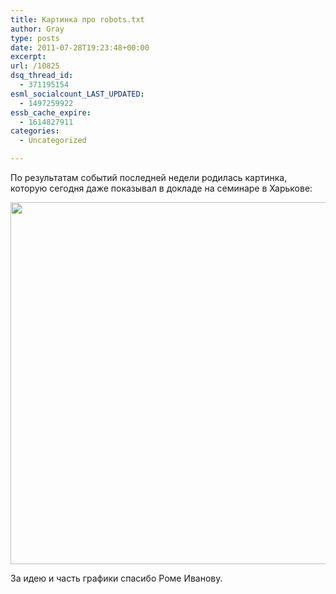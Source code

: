 ```yaml
---
title: Картинка про robots.txt
author: Gray
type: posts
date: 2011-07-28T19:23:48+00:00
excerpt:
url: /10825
dsq_thread_id:
  - 371195154
esml_socialcount_LAST_UPDATED:
  - 1497259922
essb_cache_expire:
  - 1614827911
categories:
  - Uncategorized

---
```








По результатам событий последней недели родилась картинка, которую сегодня даже показывал в докладе на семинаре в Харькове:

<img src="https://i2.wp.com/searchenginesblog.s3.amazonaws.com/robots.png?resize=574%2C579" alt="" width="574" height="579" data-recalc-dims="1" /> 

За идею и часть графики спасибо Роме Иванову.